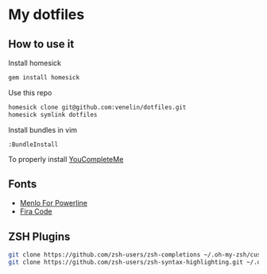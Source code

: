 My dotfiles
========

How to use it
-------------

Install homesick

```bash
gem install homesick
```

Use this repo

```bash
homesick clone git@github.com:venelin/dotfiles.git
homesick symlink dotfiles
```

Install bundles in vim

```vim
:BundleInstall
```

To properly install [YouCompleteMe](https://github.com/Valloric/YouCompleteMe/)

## Fonts

- [Menlo For Powerline](https://github.com/abertsch/Menlo-for-Powerline)
- [Fira Code](https://github.com/tonsky/FiraCode)

## ZSH Plugins

```bash
git clone https://github.com/zsh-users/zsh-completions ~/.oh-my-zsh/custom/plugins/zsh-completions
git clone https://github.com/zsh-users/zsh-syntax-highlighting.git ~/.oh-my-zsh/custom/plugins/zsh-syntax-highlighting
```

